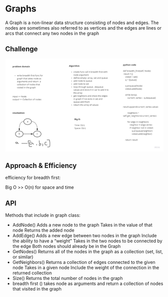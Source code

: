 # Graphs
A Graph is a non-linear data structure consisting of nodes and edges. The nodes are sometimes also referred to as vertices and the edges are lines or arcs that connect any two nodes in the graph
## Challenge

![pic](breadthFirst.jpg)
## Approach & Efficiency

 efficiency for breadth first:

Big O >> O(n) for space and time
## API
Methods that include in graph class:

- AddNode() Adds a new node to the graph Takes in the value of that node Returns the added node
- AddEdge() Adds a new edge between two nodes in the graph Include the ability to have a “weight” Takes in the two nodes to be connected by the edge Both nodes should already be in the Graph
- GetNodes() Returns all of the nodes in the graph as a collection (set, list, or similar)
- GetNeighbors() Returns a collection of edges connected to the given node Takes in a given node Include the weight of the connection in the returned collection
- Size() Returns the total number of nodes in the graph
- breadth first ()  takes node as arguments and return  a collection of nodes that visited in the graph
